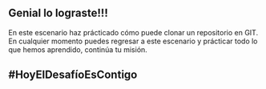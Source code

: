 ## Genial lo lograste!!!

En este escenario haz prácticado cómo puede clonar un repositorio en GIT.
En cualquier momento puedes regresar a este escenario y prácticar todo lo que hemos aprendido, continúa tu misión.

## #HoyElDesafíoEsContigo
